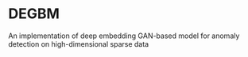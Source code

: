 # DEGBM
An implementation of deep embedding GAN-based model for anomaly detection on high-dimensional sparse data
